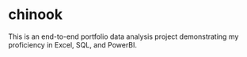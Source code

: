 # chinook
This is an end-to-end portfolio data analysis project demonstrating my proficiency in Excel, SQL, and PowerBI.
